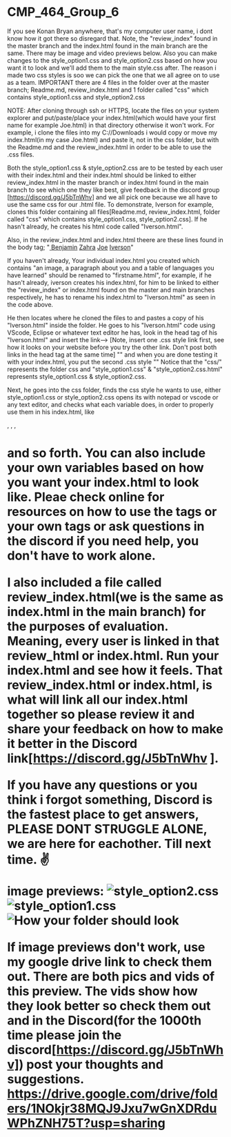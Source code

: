 # CMP_464_Group_6
If you see Konan Bryan anywhere, that's my computer user name, i dont know how it got there so disregard that.
Note, the "review_index" found in the master branch and the index.html found in the main branch are the same.
There may be image and video previews below. Also you can make changes to the style_option1.css and style_option2.css based on how you want it to look and we'll add them to the main style.css after. The reason i made two css styles is soo we can pick the one that we all agree on to use as a team.
IMPORTANT 
there are 4 files in the folder over at the master branch;
Readme.md, review_index.html and
1 folder called "css" which contains
style_option1.css and style_option2.css

NOTE: After cloning through ssh or HTTPS, locate the files on your system explorer and put/paste/place your index.html(which would have your first name for example Joe.html) in that directory otherwise it won't work. For example, i clone the files into my C://Downloads i would copy or move my index.html(in my case Joe.html) and paste it, not in the css folder, but with the Readme.md and the review_index.html in order to be able to use the .css files.

Both the style_option1.css & style_option2.css are to be tested by each user with their index.html and their index.html should be linked to either review_index.html in the master branch or index.html found in the main branch to see which one they like best, give feedback in the discord group [https://discord.gg/J5bTnWhv] and we all pick one because we all have to use the same css for our .html file. To demonstrate, Iverson for example, clones this folder containing all files[Readme.md, review_index.html, folder called "css" which contains style_option1.css, style_option2.css]. If he hasn't already, he creates his html code called "Iverson.html". 

Also, in the review_index.html and index.html theere are these lines found in the body tag;
"<a href="Benjamin.html" class="button button1"> Benjamin</a>
<a href="Zahra.html" class="button button1"> Zahra</a>
<a href="Joe.html" class="button button1"> Joe</a>
<a href="Iverson.html" class="button button1"> Iverson</a>"

If you haven't already, Your individual index.html you created which contains "an image, a paragraph about you and a table of languages you have learned" should be renamed to "firstname.html", for example, if he hasn't already, iverson creates his index.html, for him to be linked to either the "review_index" or index.html found on the master and main branches respectively, he has to rename his index.html to "Iverson.html" as seen in the code above.

He then locates where he cloned the files to and pastes a copy of his "Iverson.html" inside the folder. He goes to his "Iverson.html" code using VScode, Eclipse or whatever text editor he has, look in the head tag <head> </head> of his "Iverson.html" and insert the link--> [Note, insert one .css style link first, see how it looks on your website before you try the other link. Don't post both links in the head tag <head> </head> at the same time] "<link rel="stylesheet" href="css/style_option1.css"/>" and when you are done testing it with your index.html, you put the second .css style "<link rel="stylesheet" href="css/style_option2.css"/>" Notice that the "css/" represents the folder css and "style_option1.css" & "style_option2.css.html" represents style_option1.css & style_option2.css.

Next, he goes into the css folder, finds the css style he wants to use, either style_option1.css or style_option2.css opens its with notepad or vscode or any text editor, and checks what each variable does, in order to properly use them in his index.html, like <div>, <p1>, <h>, <h1> and so forth. You can also include your own variables based on how you want your index.html to look like. Pleae check online for resources on how to use the tags or your own tags or ask questions in the discord if you need help, you don't have to work alone. 

I also included a file called review_index.html(we is the same as index.html in the main branch) for the purposes of evaluation. Meaning, every user is linked in that review_html or index.html. Run your index.html and see how it feels. That review_index.html or index.html, is what will link all our index.html together so please review it and share your feedback on how to make it better in the Discord link[https://discord.gg/J5bTnWhv ]. 

If you have any questions or you think i forgot something, Discord is the fastest place to get answers, PLEASE DONT STRUGGLE ALONE, we are here for eachother.
Till next time. ✌

image previews:
![style_option2.css](../../OneDrive/Pictures/Screenshots/style_option2%20no%20gradient.png)
![style_option1.css](../../OneDrive/Pictures/Screenshots/style_option1%20gradient%20available.png)
![How your folder should look](../../OneDrive/Pictures/Screenshots/How%20your%20folder%20should%20look.png)

If image previews don't work, use my google drive link to check them out. There are both pics and vids of this preview. The vids show how they look better so check them out and in the Discord(for the 1000th time please join the discord[https://discord.gg/J5bTnWhv]) post your thoughts and suggestions.
https://drive.google.com/drive/folders/1NOkjr38MQJ9Jxu7wGnXDRduWPhZNH75T?usp=sharing
